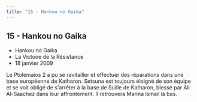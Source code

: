 ```yaml
---
title: "15 - Hankou no Gaika"
---
```


15 - Hankou no Gaika
--------------------

* Hankou no Gaika
* La Victoire de la Résistance
* 18 janvier 2009


Le Ptolemaios 2 a pu se ravitailler et effectuer des réparations dans une base européenne de Katharon. Setsuna est toujours éloigné de son équipe et se voit obligé de s'arrêter à la base de Suille de Katharon, blessé par Ali Al-Saachez dans leur affrontement. Il retrouvera Marina Ismail là bas.


